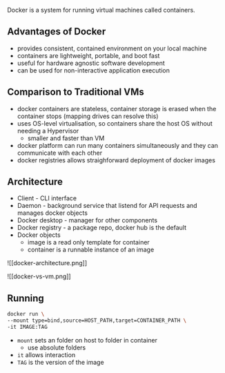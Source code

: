 Docker is a system for running virtual machines called containers.

## Advantages of Docker

- provides consistent, contained environment on your local machine
- containers are lightweight, portable, and boot fast
- useful for hardware agnostic software development
- can be used for non-interactive application execution

## Comparison to Traditional VMs

- docker containers are stateless, container storage is erased when the container stops (mapping drives can resolve this)
- uses OS-level virtualisation, so containers share the host OS without needing a Hypervisor
	- smaller and faster than VM
- docker platform can run many containers simultaneously and they can communicate with each other
- docker registries allows straighforward deployment of docker images

## Architecture

- Client - CLI interface
- Daemon - background service that listend for API requests and manages docker objects
- Docker desktop - manager for other components
- Docker registry - a package repo, docker hub is the default
- Docker objects
	- image is a read only template for container
	- container is a runnable instance of an image

![[docker-architecture.png]]

![[docker-vs-vm.png]]

## Running

```bash
docker run \  
--mount type=bind,source=HOST_PATH,target=CONTAINER_PATH \  
-it IMAGE:TAG
```

- `mount` sets an folder on host to folder in container
	- use absolute folders
- `it` allows interaction
- `TAG` is the version of the image
